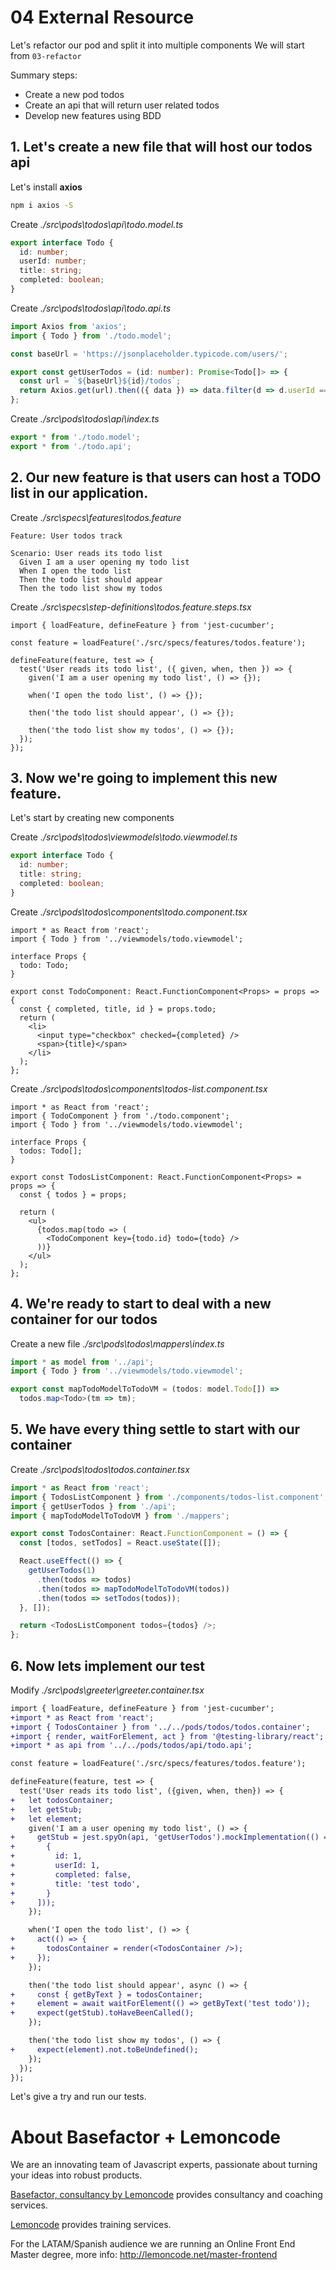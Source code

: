 # 04 External Resource

Let's refactor our pod and split it into multiple components
We will start from `03-refactor`

Summary steps:

- Create a new pod todos
- Create an api that will return user related todos
- Develop new features using BDD

## 1. Let's create a new file that will host our **todos** api

Let's install **axios**

```bash
npm i axios -S
```

Create _./src\pods\todos\api\todo.model.ts_

```typescript
export interface Todo {
  id: number;
  userId: number;
  title: string;
  completed: boolean;
}
```

Create _./src\pods\todos\api\todo.api.ts_

```typescript
import Axios from 'axios';
import { Todo } from './todo.model';

const baseUrl = 'https://jsonplaceholder.typicode.com/users/';

export const getUserTodos = (id: number): Promise<Todo[]> => {
  const url = `${baseUrl}${id}/todos`;
  return Axios.get(url).then(({ data }) => data.filter(d => d.userId === id));
};
```

Create _./src\pods\todos\api\index.ts_

```typescript
export * from './todo.model';
export * from './todo.api';
```

## 2. Our new feature is that users can host a TODO list in our application.

Create _./src\specs\features\todos.feature_

```
Feature: User todos track

Scenario: User reads its todo list
  Given I am a user opening my todo list
  When I open the todo list
  Then the todo list should appear
  Then the todo list show my todos

```

Create _./src\specs\step-definitions\todos.feature.steps.tsx_

```tsx
import { loadFeature, defineFeature } from 'jest-cucumber';

const feature = loadFeature('./src/specs/features/todos.feature');

defineFeature(feature, test => {
  test('User reads its todo list', ({ given, when, then }) => {
    given('I am a user opening my todo list', () => {});

    when('I open the todo list', () => {});

    then('the todo list should appear', () => {});

    then('the todo list show my todos', () => {});
  });
});
```

## 3. Now we're going to implement this new feature.

Let's start by creating new components

Create _./src\pods\todos\viewmodels\todo.viewmodel.ts_

```typescript
export interface Todo {
  id: number;
  title: string;
  completed: boolean;
}
```

Create _./src\pods\todos\components\todo.component.tsx_

```tsx
import * as React from 'react';
import { Todo } from '../viewmodels/todo.viewmodel';

interface Props {
  todo: Todo;
}

export const TodoComponent: React.FunctionComponent<Props> = props => {
  const { completed, title, id } = props.todo;
  return (
    <li>
      <input type="checkbox" checked={completed} />
      <span>{title}</span>
    </li>
  );
};
```

Create _./src\pods\todos\components\todos-list.component.tsx_

```tsx
import * as React from 'react';
import { TodoComponent } from './todo.component';
import { Todo } from '../viewmodels/todo.viewmodel';

interface Props {
  todos: Todo[];
}

export const TodosListComponent: React.FunctionComponent<Props> = props => {
  const { todos } = props;

  return (
    <ul>
      {todos.map(todo => (
        <TodoComponent key={todo.id} todo={todo} />
      ))}
    </ul>
  );
};
```

## 4. We're ready to start to deal with a new container for our todos

Create a new file _./src\pods\todos\mappers\index.ts_

```typescript
import * as model from '../api';
import { Todo } from '../viewmodels/todo.viewmodel';

export const mapTodoModelToTodoVM = (todos: model.Todo[]) =>
  todos.map<Todo>(tm => tm);
```

## 5. We have every thing settle to start with our container

Create _./src\pods\todos\todos.container.tsx_

```typescript
import * as React from 'react';
import { TodosListComponent } from './components/todos-list.component';
import { getUserTodos } from './api';
import { mapTodoModelToTodoVM } from './mappers';

export const TodosContainer: React.FunctionComponent = () => {
  const [todos, setTodos] = React.useState([]);

  React.useEffect(() => {
    getUserTodos(1)
      .then(todos => todos)
      .then(todos => mapTodoModelToTodoVM(todos))
      .then(todos => setTodos(todos));
  }, []);

  return <TodosListComponent todos={todos} />;
};
```

## 6. Now lets implement our test

Modify _./src\pods\greeter\greeter.container.tsx_

```diff
import { loadFeature, defineFeature } from 'jest-cucumber';
+import * as React from 'react';
+import { TodosContainer } from '../../pods/todos/todos.container';
+import { render, waitForElement, act } from '@testing-library/react';
+import * as api from '../../pods/todos/api/todo.api';

const feature = loadFeature('./src/specs/features/todos.feature');

defineFeature(feature, test => {
  test('User reads its todo list', ({given, when, then}) => {
+   let todosContainer;
+   let getStub;
+   let element;
    given('I am a user opening my todo list', () => {
+     getStub = jest.spyOn(api, 'getUserTodos').mockImplementation(() => Promise.resolve([
+       {
+         id: 1,
+         userId: 1,
+         completed: false,
+         title: 'test todo',
+       }
+     ]));
    });

    when('I open the todo list', () => {
+     act(() => {
+       todosContainer = render(<TodosContainer />);
+     });
    });

    then('the todo list should appear', async () => {
+     const { getByText } = todosContainer;
+     element = await waitForElement(() => getByText('test todo'));
+     expect(getStub).toHaveBeenCalled();
    });

    then('the todo list show my todos', () => {
+     expect(element).not.toBeUndefined();
    });
  });
});


```

Let's give a try and run our tests.

# About Basefactor + Lemoncode

We are an innovating team of Javascript experts, passionate about turning your ideas into robust products.

[Basefactor, consultancy by Lemoncode](http://www.basefactor.com) provides consultancy and coaching services.

[Lemoncode](http://lemoncode.net/services/en/#en-home) provides training services.

For the LATAM/Spanish audience we are running an Online Front End Master degree, more info: http://lemoncode.net/master-frontend

